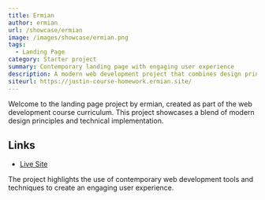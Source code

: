 ```yaml
---
title: Ermian
author: ermian
url: /showcase/ermian
image: /images/showcase/ermian.png
tags:
  - Landing Page
category: Starter project
summary: Contemporary landing page with engaging user experience
description: A modern web development project that combines design principles with technical implementation to create an engaging and responsive landing page.
siteurl: https://justin-course-homework.ermian.site/
---
```


Welcome to the landing page project by ermian, created as part of the web development course curriculum. This project showcases a blend of modern design principles and technical implementation.

## Links

- [Live Site](https://justin-course-homework.ermian.site/)

The project highlights the use of contemporary web development tools and techniques to create an engaging user experience.
